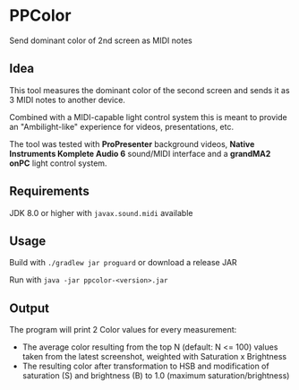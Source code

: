 # PPColor
Send dominant color of 2nd screen as MIDI notes

## Idea
This tool measures the dominant color of the second screen and sends it as 3 MIDI notes to another device.

Combined with a MIDI-capable light control system this is meant to provide an "Ambilight-like" experience for videos, presentations, etc.

The tool was tested with **ProPresenter** background videos, **Native Instruments Komplete Audio 6** sound/MIDI interface and a **grandMA2 onPC** light control system.

## Requirements
JDK 8.0 or higher with `javax.sound.midi` available

## Usage
Build with `./gradlew jar proguard` or download a release JAR

Run with `java -jar ppcolor-<version>.jar`

## Output
The program will print 2 Color values for every measurement:

- The average color resulting from the top N (default: N <= 100) values taken from the latest screenshot, weighted with Saturation x Brightness
- The resulting color after transformation to HSB and modification of saturation (S) and brightness (B) to 1.0 (maximum saturation/brightness)